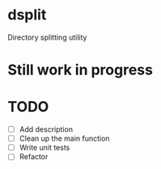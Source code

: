 # dsplit
Directory splitting utility

# Still work in progress

# TODO
- [ ] Add description
- [ ] Clean up the main function
- [ ] Write unit tests
- [ ] Refactor
